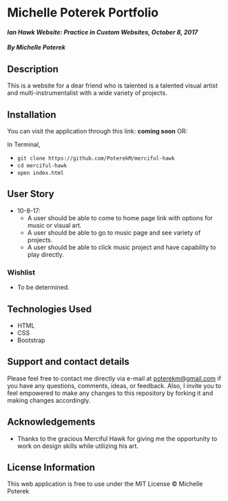 # Michelle Poterek Portfolio
#### _Ian Hawk Website: Practice in Custom Websites, October 8, 2017_
_**By Michelle Poterek**_

## Description
This is a website for a dear friend who is talented is a talented visual artist and multi-instrumentalist with a wide variety of projects.


## Installation
You can visit the application through this link:
**coming soon**
OR:

In Terminal,
* `git clone https://github.com/PoterekM/merciful-hawk`
* `cd merciful-hawk`
* `open index.html`

## User Story
* 10-8-17:
  * A user should be able to come to home page link with options for music or visual art.
  * A user should be able to go to music page and see variety of projects.
  * A user should be able to click music project and have capability to play directly.


### Wishlist
* To be determined.


<!--
## Program Preview
![Preview of application](./src/images/Project.png) -->

## Technologies Used
* HTML
* CSS
* Bootstrap



## Support and contact details
Please feel free to contact me directly via e-mail at poterekm@gmail.com if you have any questions, comments, ideas, or feedback. Also, I invite you to feel empowered to make any changes to this repository by forking it and making changes accordingly.

## Acknowledgements
* Thanks to the gracious Merciful Hawk for giving me the opportunity to work on design skills while utilizing his art.

## License Information
This web application is free to use under the MIT License &copy; Michelle Poterek

